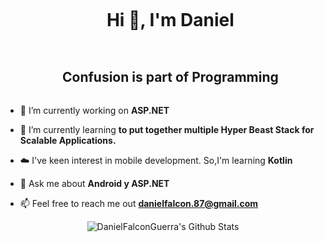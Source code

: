 <div id="user-content-toc">
  <ul align="center">
    <summary><h1 style="display: inline-block">Hi 👋, I'm Daniel</h1></summary>
  </ul>
</div>

<!--h2 without bottom border-->
<div id="user-content-toc">
  <ul align="center">
    <summary><h2 style="display: inline-block">Confusion is part of Programming</h2></summary>
  </ul>
</div>


<!--Intro start-->
- 🔭 I’m currently working on **ASP.NET**

- 🌱 I’m currently learning **to put together multiple Hyper Beast Stack for Scalable Applications.**

- ☁️ I've keen interest in mobile development. So,I'm learning **Kotlin**

- 💬 Ask me about **Android y ASP.NET**

- 📫 Feel free to reach me out **danielfalcon.87@gmail.com**

<!--Intro end-->
<div align="center">

<img align="center" src="https://github-readme-stats.vercel.app/api?username=DanielFalconGuerra&include_all_commits=true&count_private=true&show_icons=true&line_height=20&title_color=7A7ADB&icon_color=2234AE&text_color=D3D3D3&bg_color=0,000000,130F40" alt="DanielFalconGuerra's Github Stats">

</br>
</br>
